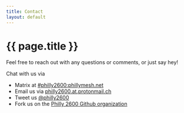 ```yaml
--- 
title: Contact
layout: default
---
```

# {{ page.title }}

Feel free to reach out with any questions or comments, or just say hey!

Chat with us via 
* Matrix at [#philly2600:phillymesh.net](https://chat.phillymesh.net/#/room/#philly2600:phillymesh.net)
* Email us via [philly2600.at.protonmail.ch](mailto:philly2600@protonmail.ch)
* Tweet us [@philly2600](https://twitter.com/philly2600)
* Fork us on the [Philly 2600 Github organization](https://github.com/philly2600)
